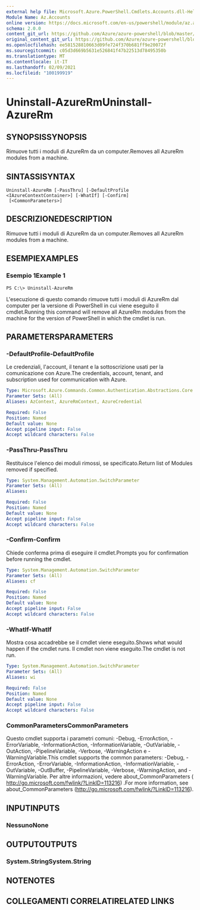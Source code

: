 ```yaml
---
external help file: Microsoft.Azure.PowerShell.Cmdlets.Accounts.dll-Help.xml
Module Name: Az.Accounts
online version: https://docs.microsoft.com/en-us/powershell/module/az.accounts/uninstall-azurerm
schema: 2.0.0
content_git_url: https://github.com/Azure/azure-powershell/blob/master/src/Accounts/Accounts/help/Uninstall-AzureRm.md
original_content_git_url: https://github.com/Azure/azure-powershell/blob/master/src/Accounts/Accounts/help/Uninstall-AzureRm.md
ms.openlocfilehash: ee581528810663d09fe724f370b681ff9e20072f
ms.sourcegitcommit: c05d3d669b5631e526841f47b22513d78495350b
ms.translationtype: MT
ms.contentlocale: it-IT
ms.lasthandoff: 02/09/2021
ms.locfileid: "100199919"
---
```

# <span data-ttu-id="45586-101">Uninstall-AzureRm</span><span class="sxs-lookup"><span data-stu-id="45586-101">Uninstall-AzureRm</span></span>

## <span data-ttu-id="45586-102">SYNOPSIS</span><span class="sxs-lookup"><span data-stu-id="45586-102">SYNOPSIS</span></span>
<span data-ttu-id="45586-103">Rimuove tutti i moduli di AzureRm da un computer.</span><span class="sxs-lookup"><span data-stu-id="45586-103">Removes all AzureRm modules from a machine.</span></span>

## <span data-ttu-id="45586-104">SINTASSI</span><span class="sxs-lookup"><span data-stu-id="45586-104">SYNTAX</span></span>

```
Uninstall-AzureRm [-PassThru] [-DefaultProfile <IAzureContextContainer>] [-WhatIf] [-Confirm]
 [<CommonParameters>]
```

## <span data-ttu-id="45586-105">DESCRIZIONE</span><span class="sxs-lookup"><span data-stu-id="45586-105">DESCRIPTION</span></span>
<span data-ttu-id="45586-106">Rimuove tutti i moduli di AzureRm da un computer.</span><span class="sxs-lookup"><span data-stu-id="45586-106">Removes all AzureRm modules from a machine.</span></span>

## <span data-ttu-id="45586-107">ESEMPI</span><span class="sxs-lookup"><span data-stu-id="45586-107">EXAMPLES</span></span>

### <span data-ttu-id="45586-108">Esempio 1</span><span class="sxs-lookup"><span data-stu-id="45586-108">Example 1</span></span>
```
PS C:\> Uninstall-AzureRm
```

<span data-ttu-id="45586-109">L'esecuzione di questo comando rimuove tutti i moduli di AzureRm dal computer per la versione di PowerShell in cui viene eseguito il cmdlet.</span><span class="sxs-lookup"><span data-stu-id="45586-109">Running this command will remove all AzureRm modules from the machine for the version of PowerShell in which the cmdlet is run.</span></span>

## <span data-ttu-id="45586-110">PARAMETERS</span><span class="sxs-lookup"><span data-stu-id="45586-110">PARAMETERS</span></span>

### <span data-ttu-id="45586-111">-DefaultProfile</span><span class="sxs-lookup"><span data-stu-id="45586-111">-DefaultProfile</span></span>
<span data-ttu-id="45586-112">Le credenziali, l'account, il tenant e la sottoscrizione usati per la comunicazione con Azure.</span><span class="sxs-lookup"><span data-stu-id="45586-112">The credentials, account, tenant, and subscription used for communication with Azure.</span></span>

```yaml
Type: Microsoft.Azure.Commands.Common.Authentication.Abstractions.Core.IAzureContextContainer
Parameter Sets: (All)
Aliases: AzContext, AzureRmContext, AzureCredential

Required: False
Position: Named
Default value: None
Accept pipeline input: False
Accept wildcard characters: False
```

### <span data-ttu-id="45586-113">-PassThru</span><span class="sxs-lookup"><span data-stu-id="45586-113">-PassThru</span></span>
<span data-ttu-id="45586-114">Restituisce l'elenco dei moduli rimossi, se specificato.</span><span class="sxs-lookup"><span data-stu-id="45586-114">Return list of Modules removed if specified.</span></span>

```yaml
Type: System.Management.Automation.SwitchParameter
Parameter Sets: (All)
Aliases:

Required: False
Position: Named
Default value: None
Accept pipeline input: False
Accept wildcard characters: False
```

### <span data-ttu-id="45586-115">-Confirm</span><span class="sxs-lookup"><span data-stu-id="45586-115">-Confirm</span></span>
<span data-ttu-id="45586-116">Chiede conferma prima di eseguire il cmdlet.</span><span class="sxs-lookup"><span data-stu-id="45586-116">Prompts you for confirmation before running the cmdlet.</span></span>

```yaml
Type: System.Management.Automation.SwitchParameter
Parameter Sets: (All)
Aliases: cf

Required: False
Position: Named
Default value: None
Accept pipeline input: False
Accept wildcard characters: False
```

### <span data-ttu-id="45586-117">-WhatIf</span><span class="sxs-lookup"><span data-stu-id="45586-117">-WhatIf</span></span>
<span data-ttu-id="45586-118">Mostra cosa accadrebbe se il cmdlet viene eseguito.</span><span class="sxs-lookup"><span data-stu-id="45586-118">Shows what would happen if the cmdlet runs.</span></span>
<span data-ttu-id="45586-119">Il cmdlet non viene eseguito.</span><span class="sxs-lookup"><span data-stu-id="45586-119">The cmdlet is not run.</span></span>

```yaml
Type: System.Management.Automation.SwitchParameter
Parameter Sets: (All)
Aliases: wi

Required: False
Position: Named
Default value: None
Accept pipeline input: False
Accept wildcard characters: False
```

### <span data-ttu-id="45586-120">CommonParameters</span><span class="sxs-lookup"><span data-stu-id="45586-120">CommonParameters</span></span>
<span data-ttu-id="45586-121">Questo cmdlet supporta i parametri comuni: -Debug, -ErrorAction, -ErrorVariable, -InformationAction, -InformationVariable, -OutVariable, -OutAction, -PipelineVariable, -Verbose, -WarningAction e -WarningVariable.</span><span class="sxs-lookup"><span data-stu-id="45586-121">This cmdlet supports the common parameters: -Debug, -ErrorAction, -ErrorVariable, -InformationAction, -InformationVariable, -OutVariable, -OutBuffer, -PipelineVariable, -Verbose, -WarningAction, and -WarningVariable.</span></span> <span data-ttu-id="45586-122">Per altre informazioni, vedere about_CommonParameters ( http://go.microsoft.com/fwlink/?LinkID=113216) .</span><span class="sxs-lookup"><span data-stu-id="45586-122">For more information, see about_CommonParameters (http://go.microsoft.com/fwlink/?LinkID=113216).</span></span>

## <span data-ttu-id="45586-123">INPUT</span><span class="sxs-lookup"><span data-stu-id="45586-123">INPUTS</span></span>

### <span data-ttu-id="45586-124">Nessuno</span><span class="sxs-lookup"><span data-stu-id="45586-124">None</span></span>

## <span data-ttu-id="45586-125">OUTPUT</span><span class="sxs-lookup"><span data-stu-id="45586-125">OUTPUTS</span></span>

### <span data-ttu-id="45586-126">System.String</span><span class="sxs-lookup"><span data-stu-id="45586-126">System.String</span></span>

## <span data-ttu-id="45586-127">NOTE</span><span class="sxs-lookup"><span data-stu-id="45586-127">NOTES</span></span>

## <span data-ttu-id="45586-128">COLLEGAMENTI CORRELATI</span><span class="sxs-lookup"><span data-stu-id="45586-128">RELATED LINKS</span></span>
